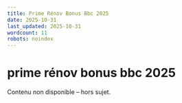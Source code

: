 ```yaml
---
title: Prime Rénov Bonus Bbc 2025
date: 2025-10-31
last_updated: 2025-10-31
wordcount: 11
robots: noindex
---
```


# prime rénov bonus bbc 2025

Contenu non disponible – hors sujet.